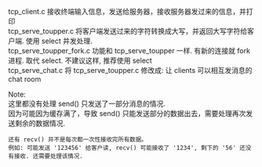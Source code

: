 tcp_client.c                接收终端输入信息，发送给服务器，接收服务器发过来的信息，并打印  
tcp_serve_toupper.c         将客户端发送过来的字符转换成大写，并返回大写字符给客户端. 使用 select 并发处理.  
tcp_serve_toupper_fork.c    功能和 tcp_serve_toupper 一样. 有新的连接就 fork 进程. 取代 select. 不建议这样, 推荐使用 select   
tcp_serve_chat.c            将 tcp_serve_toupper.c 修改成: 让 clients 可以相互发消息的 chat room  

Note:  
    这里都没有处理 send() 只发送了一部分消息的情况.  
    因为可能因为缓存满了，导致 send() 只能发送部分的数据出去，需要处理再次发送剩余的数据情况.  

    还有 recv() 并不是每次都一次性接收完所有数据。  
    例如: 可能发送 '123456' 给客户读, recv() 可能接收了 '1234', 剩下的 '56' 还没有接收. 还需要处理该情况.  
